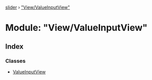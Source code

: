 [slider](../globals.md) › ["View/ValueInputView"](_view_valueinputview_.md)

# Module: "View/ValueInputView"

## Index

### Classes

* [ValueInputView](../classes/_view_valueinputview_.valueinputview.md)
